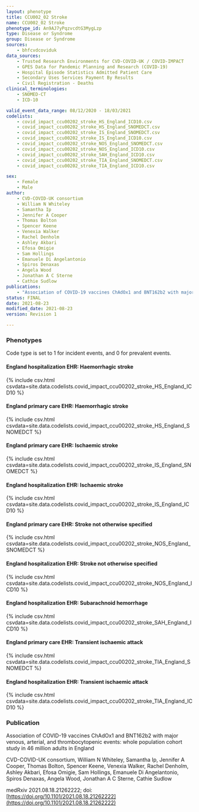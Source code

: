 ```yaml
---
layout: phenotype
title: CCU002_02 Stroke
name: CCU002_02 Stroke
phenotype_id: An9AJ7yPqzvcdtG3MygLzp
type: Disease or Syndrome
group: Disease or Syndrome
sources:
    - bhfcvdcoviduk
data_sources:
    - Trusted Research Environments for CVD-COVID-UK / COVID-IMPACT
    - GPES Data for Pandemic Planning and Research (COVID-19)
    - Hospital Episode Statistics Admitted Patient Care
    - Secondary Uses Services Payment By Results
    - Civil Registration - Deaths
clinical_terminologies:
    - SNOMED-CT
    - ICD-10

valid_event_data_range: 08/12/2020 - 18/03/2021
codelists: 
    - covid_impact_ccu00202_stroke_HS_England_ICD10.csv
    - covid_impact_ccu00202_stroke_HS_England_SNOMEDCT.csv
    - covid_impact_ccu00202_stroke_IS_England_SNOMEDCT.csv
    - covid_impact_ccu00202_stroke_IS_England_ICD10.csv
    - covid_impact_ccu00202_stroke_NOS_England_SNOMEDCT.csv
    - covid_impact_ccu00202_stroke_NOS_England_ICD10.csv
    - covid_impact_ccu00202_stroke_SAH_England_ICD10.csv
    - covid_impact_ccu00202_stroke_TIA_England_SNOMEDCT.csv
    - covid_impact_ccu00202_stroke_TIA_England_ICD10.csv

sex:
    - Female
    - Male
author: 
    - CVD-COVID-UK consortium 
    - William N Whiteley
    - Samantha Ip
    - Jennifer A Cooper
    - Thomas Bolton
    - Spencer Keene
    - Venexia Walker
    - Rachel Denholm
    - Ashley Akbari
    - Efosa Omigie
    - Sam Hollings
    - Emanuele Di Angelantonio
    - Spiros Denaxas
    - Angela Wood
    - Jonathan A C Sterne
    - Cathie Sudlow
publications:
    - "Association of COVID-19 vaccines ChAdOx1 and BNT162b2 with major venous, arterial, and thrombocytopenic events: whole population cohort study in 46 million adults in England"
status: FINAL
date: 2021-08-23
modified_date: 2021-08-23
version: Revision 1

---
```


### Phenotypes

Code type is set to 1 for incident events, and 0 for prevalent events.

#### England hospitalization EHR: Haemorrhagic stroke 
{% include csv.html csvdata=site.data.codelists.covid_impact_ccu00202_stroke_HS_England_ICD10 %}
#### England primary care EHR: Haemorrhagic stroke 
{% include csv.html csvdata=site.data.codelists.covid_impact_ccu00202_stroke_HS_England_SNOMEDCT %}
#### England primary care EHR: Ischaemic stroke 
{% include csv.html csvdata=site.data.codelists.covid_impact_ccu00202_stroke_IS_England_SNOMEDCT %}
#### England hospitalization EHR: Ischaemic stroke 
{% include csv.html csvdata=site.data.codelists.covid_impact_ccu00202_stroke_IS_England_ICD10 %}
#### England primary care EHR: Stroke not otherwise specified 
{% include csv.html csvdata=site.data.codelists.covid_impact_ccu00202_stroke_NOS_England_SNOMEDCT %}
#### England hospitalization EHR: Stroke not otherwise specified 
{% include csv.html csvdata=site.data.codelists.covid_impact_ccu00202_stroke_NOS_England_ICD10 %}
#### England hospitalization EHR: Subarachnoid hemorrhage 
{% include csv.html csvdata=site.data.codelists.covid_impact_ccu00202_stroke_SAH_England_ICD10 %}
#### England primary care EHR: Transient ischaemic attack 
{% include csv.html csvdata=site.data.codelists.covid_impact_ccu00202_stroke_TIA_England_SNOMEDCT %}
#### England hospitalization EHR: Transient ischaemic attack 
{% include csv.html csvdata=site.data.codelists.covid_impact_ccu00202_stroke_TIA_England_ICD10 %}

### Publication

Association of COVID-19 vaccines ChAdOx1 and BNT162b2 with major venous, arterial, and thrombocytopenic events: whole population cohort study in 46 million adults in England

CVD-COVID-UK consortium, William N Whiteley, Samantha Ip, Jennifer A Cooper, Thomas Bolton, Spencer Keene, Venexia Walker, Rachel Denholm, Ashley Akbari, Efosa Omigie, Sam Hollings, Emanuele Di Angelantonio, Spiros Denaxas, Angela Wood, Jonathan A C Sterne, Cathie Sudlow

medRxiv 2021.08.18.21262222; doi: [https://doi.org/10.1101/2021.08.18.21262222](https://doi.org/10.1101/2021.08.18.21262222)

